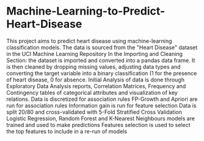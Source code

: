 # Machine-Learning-to-Predict-Heart-Disease

This project aims to predict heart disease using machine-learning classification models. The data is sourced from the "Heart Disease" dataset in the UCI Machine Learning Repository 
In the Importing and Cleaning Section: the dataset is imported and converted into a pandas data frame. It is then cleaned by dropping missing values, adjusting data types and converting the target variable into a binary classification (1 for the presence of heart disease, 0 for absence.
Initial Analysis of data is done through Exploratory Data Analysis reports, Correlation Matrices, Frequency and Contingency tables of categorical attributes and visualization of key relations.
Data is discretized for association rules
FP-Growth and Apriori are run for association rules
Information gain is run for feature selection
Data is split 20/80 and cross-validated with 5-Fold Stratified Cross Validation
Logistic Regression, Random Forest and K-Nearest Neighbours models are trained and used to make predictions
Features selection is used to select the top features to include in a re-run of models

